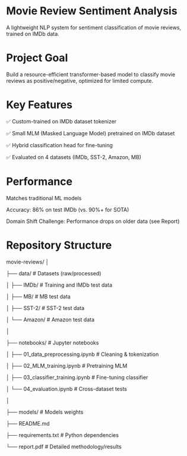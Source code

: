 # Movie Review Sentiment Analysis
A lightweight NLP system for sentiment classification of movie reviews, trained on IMDb data.

# Project Goal
Build a resource-efficient transformer-based model to classify movie reviews as positive/negative, optimized for limited compute.

# Key Features
✅ Custom-trained on IMDb dataset tokenizer

✅ Small MLM (Masked Language Model) pretrained on IMDb dataset

✅ Hybrid classification head for fine-tuning

✅ Evaluated on 4 datasets (IMDb, SST-2, Amazon, MB)

# Performance

Matches traditional ML models

Accuracy: 86% on test IMDb (vs. 90%+ for SOTA)

Domain Shift Challenge: Performance drops on older data (see Report)

# Repository Structure

movie-reviews/
│

├── data/               # Datasets (raw/processed)

│   ├── IMDb/           # Training and IMDb test data

│   ├── MB/             # MB test data

│   ├── SST-2/          # SST-2 test data

│   └── Amazon/         # Amazon test data

│

├── notebooks/          # Jupyter notebooks

│   ├── 01_data_preprocessing.ipynb    # Cleaning & tokenization

│   ├── 02_MLM_training.ipynb          # Pretraining MLM

│   ├── 03_classifier_training.ipynb   # Fine-tuning classifier

│   └── 04_evaluation.ipynb            # Cross-dataset tests

│

├── models/             # Models weights

├── README.md           

├── requirements.txt    # Python dependencies

└── report.pdf          # Detailed methodology/results

